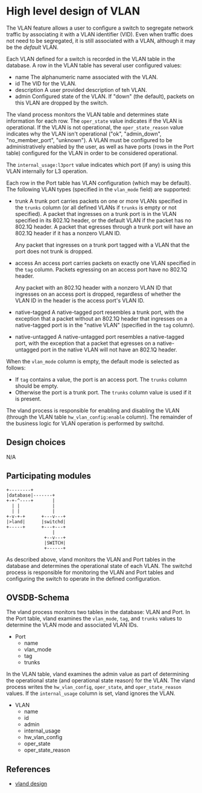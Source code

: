 High level design of VLAN
=========================
The VLAN feature allows a user to configure a switch to segregate network traffic by associating it with a VLAN identifier (VID). Even when traffic does not need to be segregated, it is still associated with a VLAN, although it may be the _default_ VLAN.

Each VLAN defined for a switch is recorded in the VLAN table in the database. A row in the VLAN table has several user configured values:

* name
  The alphanumeric name associated with the VLAN.
* id
  The VID for the VLAN.
* description
  A user provided description of teh VLAN.
* admin
  Configured state of the VLAN. If "down" (the default), packets on this VLAN are dropped by the switch.

The vland process monitors the VLAN table and determines state information for each row. The `oper_state` value indicates if the VLAN is operational.  If the VLAN is not operational, the `oper_state_reason` value indicates why the VLAN isn't operational ("ok", "admin\_down", "no\_member\_port", "unknown"). A VLAN must be configured to be administratively enabled by the user, as well as have ports (rows in the Port table) configured for the VLAN in order to be considered operational.

The `internal_usage:l3port` value indicates which port (if any) is using this VLAN internally for L3 operation.

Each row in the Port table has VLAN configuration (which may be default). The following VLAN types (specified in the `vlan_mode` field) are supported:

* trunk
  A trunk port carries packets on one or more VLANs specified in the `trunks` column (or all defined VLANs if `trunks` is empty or not specified). A packet that ingresses on a trunk port is in the VLAN specified in its 802.1Q header, or the default VLAN if the packet has no 802.1Q header. A packet that egresses through a trunk port will have an 802.1Q header if it has a nonzero VLAN ID.

  Any packet that ingresses on a trunk port tagged with a VLAN that the port does not trunk is dropped.
* access
  An access port carries packets on exactly one VLAN specified in the `tag` column. Packets egressing on an access port have no 802.1Q header.

  Any packet with an 802.1Q header with a nonzero VLAN ID that ingresses on an access port is dropped, regardless of whether the VLAN ID in the header is the access port's VLAN ID.
* native-tagged
  A native-tagged port resembles a trunk port, with the exception that a packet without an 802.1Q header that ingresses on a native-tagged port is in the "native VLAN" (specified in the `tag` column).
* native-untagged
  A native-untagged port resembles a native-tagged port, with the exception that a packet that egresses on a native-untagged port in the native VLAN will not have an 802.1Q header.

When the `vlan_mode` column is empty, the default mode is selected as follows:

* If `tag` contains a value, the port is an access port. The `trunks` column should be empty.
* Otherwise the port is a trunk port. The `trunks` column value is used if it is present.

The vland process is responsible for enabling and disabling the VLAN (through the VLAN table `hw_vlan_config:enable` column). The remainder of the business logic for VLAN operation is performed by switchd.

Design choices
--------------
N/A

Participating modules
---------------------
```ditaa
+--------+
|database|-------+
+-+-^----+       |
  | |            |
  | |            |
+-v-+-+      +---v---+
|>land|      |switchd|
+-----+      +---+---+
                 |
              +--v---+
              |SWITCH|
              +------+
```
As described above, vland monitors the VLAN and Port tables in the database and determines the operational state of each VLAN. The switchd process is responsible for monitoring the VLAN and Port tables and configuring the switch to operate in the defined configuration.

OVSDB-Schema
------------

The vland process monitors two tables in the database: VLAN and Port. In the Port table, vland examines the `vlan_mode`, `tag`, and `trunks` values to determine the VLAN mode and associated VLAN IDs.

* Port
  * name
  *  vlan\_mode
  *  tag
  *  trunks

In the VLAN table, vland examines the admin value as part of determining the operational state (and operational state reason) for the VLAN. The vland process writes the `hw_vlan_config`, `oper_state`, and `oper_state_reason` values. If the `internal_usage` column is set, vland ignores the VLAN.

* VLAN
  * name
  * id
  * admin
  * internal\_usage
  * hw\_vlan\_config
  * oper\_state
  * oper\_state\_reason


References
----------
* [vland design](/documents/dev/ops-vland/DESIGN)
